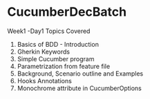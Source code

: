 # CucumberDecBatch

Week1 -Day1 Topics Covered
1. Basics of BDD - Introduction
2. Gherkin Keywords
3. Simple Cucumber program
4. Parametrization from feature file
5. Background, Scenario outline and Examples
6. Hooks Annotations
7. Monochrome attribute in CucumberOptions
